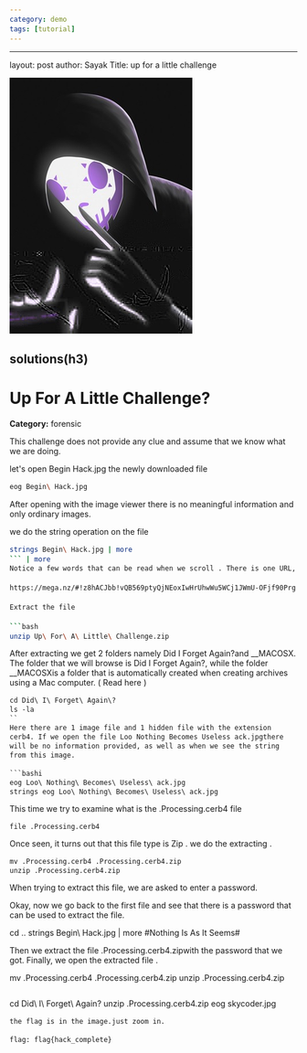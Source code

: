 ```yaml
---
category: demo
tags: [tutorial]
---
```


---
layout: post
author: Sayak
Title: up for a little challenge

![320*448](https://raw.githubusercontent.com/Reverse25/rev_blog/master/up_for_a_little_challenge/Begin%20Hack.jpg)

## solutions(h3)

# Up For A Little Challenge?
**Category:** forensic

This challenge does not provide any clue and assume that we know what we are doing.

let's open Begin Hack.jpg the newly downloaded file

```bash
eog Begin\ Hack.jpg
```

After opening with the image viewer there is no meaningful information and only ordinary images.

we do the string operation on the file

```bash
strings Begin\ Hack.jpg | more
``` | more
Notice a few words that can be read when we scroll . There is one URL, open that URL and download the file there.

https://mega.nz/#!z8hACJbb!vQB569ptyQjNEoxIwHrUhwWu5WCj1JWmU-OFjf90Prg

Extract the file

```bash
unzip Up\ For\ A\ Little\ Challenge.zip
```
After extracting we get 2 folders namely Did I Forget Again?and __MACOSX. The folder that we will browse is Did I Forget Again?, while the folder __MACOSXis a folder that is automatically created when creating archives using a Mac computer. ( Read here )
```
cd Did\ I\ Forget\ Again\?
ls -la
``
Here there are 1 image file and 1 hidden file with the extension cerb4. If we open the file Loo Nothing Becomes Useless ack.jpgthere will be no information provided, as well as when we see the string from this image.

```bashi
eog Loo\ Nothing\ Becomes\ Useless\ ack.jpg
strings eog Loo\ Nothing\ Becomes\ Useless\ ack.jpg
```
This time we try to examine what is the .Processing.cerb4 file

```
file .Processing.cerb4
```

Once seen, it turns out that this file type is Zip .  we do the extracting .
```
mv .Processing.cerb4 .Processing.cerb4.zip
unzip .Processing.cerb4.zip
```

When trying to extract this file, we are asked to enter a password. 

Okay, now we go back to the first file and see that there is a password that can be used to extract the file.

cd ..
strings Begin\ Hack.jpg | more
#Nothing Is As It Seems#

Then we extract the file .Processing.cerb4.zipwith the password that we got. Finally, we open the extracted file .

mv .Processing.cerb4 .Processing.cerb4.zip
unzip .Processing.cerb4.zip
```
```
cd Did\ I\ Forget\ Again\?
unzip .Processing.cerb4.zip
eog skycoder.jpg
```
the flag is in the image.just zoom in.

flag: flag{hack_complete}


